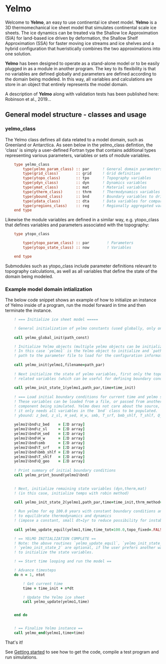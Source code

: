 # Yelmo

Welcome to **Yelmo**, an easy to use continental ice sheet model.
**Yelmo** is a 3D thermomechanical ice sheet model that
simulates continental scale ice sheets. The ice dynamics can 
be treated via the Shallow Ice Approximation (SIA) for
land-based ice driven by deformation, the Shallow Shelf
Approximation (SSA) for faster moving ice streams and ice shelves and a hybrid configuration that hueristically combines the two approximations into one solution.

**Yelmo** has been designed to operate as a stand-alone model or to be easily plugged in as a module in another program. The key to its flexibility is that no variables are defined globally and parameters are defined according to the domain being modeled. In this way, all variables and calculations are store in an object that entirely represents the model domain.

A description of **Yelmo** along with validation tests has been published here:
Robinson et al., 2019...

## General model structure - classes and usage

### yelmo_class

The Yelmo class defines all data related to a model domain, such as Greenland or Antarctica. As seen below in the yelmo_class defintion, the 'class' is simply a user-defined Fortran type that contains additional types representing various parameters, variables or sets of module variables.
```fortran
    type yelmo_class
        type(yelmo_param_class) :: par      ! General domain parameters
        type(grid_class)        :: grid     ! Grid definition
        type(ytopo_class)       :: tpo      ! Topography variables
        type(ydyn_class)        :: dyn      ! Dynamics variables
        type(ymat_class)        :: mat      ! Material variables
        type(ytherm_class)      :: thrm     ! Thermodynamics variables
        type(ybound_class)      :: bnd      ! Boundary variables to drive model
        type(ydata_class)       :: dta      ! Data variables for comparison
        type(yregions_class)    :: reg      ! Regionally aggregated variables  
    end type
```
Likewise the module variables are defined in a similar way, e.g. ytopo_class that defines variables and parameters associated with the topography:
```fortran
    type ytopo_class

        type(ytopo_param_class) :: par        ! Parameters
        type(ytopo_state_class) :: now        ! Variables

    end type
```
Submodules such as ytopo_class include parameter definitions relevant to topography calculations, as well as all variables that define the state of the domain being modeled.

### Example model domain intialization

The below code snippet shows an example of how to initialize an instance of Yelmo 
inside of a program, run the model forward in time and then terminate the instance.
```fortran 
    ! === Initialize ice sheet model =====

    ! General initialization of yelmo constants (used globally, only once per program)
    
    call yelmo_global_init(path_const)

    ! Initialize Yelmo objects (multiple yelmo objects can be initialized if needed)
    ! In this case `yelmo1` is the Yelmo object to initialize and `path_par` is the
    ! path to the parameter file to load for the configuration information.
    
    call yelmo_init(yelmo1,filename=path_par)
    
    ! Next initialize the state of yelmo variables, first only the topography
    ! related variables (which can be useful for defining boundary conditions)
    
    call yelmo_init_state_1(yelmo1,path_par,time=time_init)
    
    ! === Load initial boundary conditions for current time and yelmo state =====
    ! These variables can be loaded from a file, or passed from another 
    ! component being simulated. Yelmo does not care about the source,
    ! it only needs all variables in the `bnd` class to be populated.
    ! ybound: z_bed, z_sl, H_sed, H_w, smb, T_srf, bmb_shlf, T_shlf, Q_geo
    
    yelmo1%bnd%z_bed    = [2D array]
    yelmo1%bnd%z_sl     = [2D array]
    yelmo1%bnd%H_sed    = [2D array]
    yelmo1%bnd%H_w      = [2D array]
    yelmo1%bnd%smb      = [2D array]
    yelmo1%bnd%T_srf    = [2D array]
    yelmo1%bnd%bmb_shlf = [2D array]
    yelmo1%bnd%T_shlf   = [2D array]
    yelmo1%bnd%Q_geo    = [2D array]
    
    ! Print summary of initial boundary conditions  
    call yelmo_print_bound(yelmo1%bnd)

    
    ! Next, initialize remaining state variables (dyn,therm,mat)
    ! (in this case, initialize temps with robin method)
    
    call yelmo_init_state_2(yelmo1,path_par,time=time_init,thrm_method="robin")

    ! Run yelmo for eg 100.0 years with constant boundary conditions and topo
    ! to equilibrate thermodynamics and dynamics
    ! (impose a constant, small dt=1yr to reduce possibility for instabilities)
    
    call yelmo_update_equil(yelmo1,time,time_tot=100.0,topo_fixed=.FALSE.,dt=1.0)

    ! == YELMO INITIALIZATION COMPLETE ==
    ! Note: the above routines `yelmo_update_equil`, `yelmo_init_state_1` and
    ! `yelmo_init_state_2` are optional, if the user prefers another way
    ! to initialize the state variables.

    ! == Start time looping and run the model == 

    ! Advance timesteps
    do n = 1, ntot 

        ! Get current time 
        time = time_init + n*dt

        ! Update the Yelmo ice sheet
        call yelmo_update(yelmo1,time)


    end do 


    ! == Finalize Yelmo instance == 
    call yelmo_end(yelmo1,time=time)

```
That's it! 

See [Getting started](/getting-started) to see how to get the code, 
compile a test program and run simulations.
